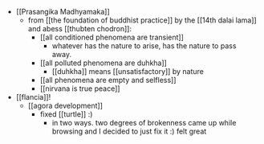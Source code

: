 - [[Prasangika Madhyamaka]]
  - from [[the foundation of buddhist practice]] by the [[14th dalai lama]] and abess [[thubten chodron]]:
    - [[all conditioned phenomena are transient]]
      - whatever has the nature to arise, has the nature to pass away.
    - [[all polluted phenomena are duhkha]]
      - [[duhkha]] means [[unsatisfactory]] by nature
    - [[all phenomena are empty and selfless]]
    - [[nirvana is true peace]]
- [[flancia]]!
  - [[agora development]]
    - fixed [[turtle]] :)
      - in two ways. two degrees of brokenness came up while browsing and I decided to just fix it :) felt great
